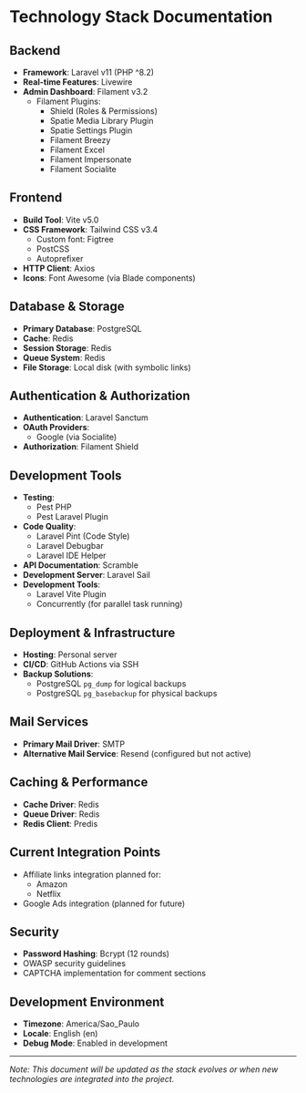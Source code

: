# Technology Stack Documentation

## Backend

-   **Framework**: Laravel v11 (PHP ^8.2)
-   **Real-time Features**: Livewire
-   **Admin Dashboard**: Filament v3.2
    -   Filament Plugins:
        -   Shield (Roles & Permissions)
        -   Spatie Media Library Plugin
        -   Spatie Settings Plugin
        -   Filament Breezy
        -   Filament Excel
        -   Filament Impersonate
        -   Filament Socialite

## Frontend

-   **Build Tool**: Vite v5.0
-   **CSS Framework**: Tailwind CSS v3.4
    -   Custom font: Figtree
    -   PostCSS
    -   Autoprefixer
-   **HTTP Client**: Axios
-   **Icons**: Font Awesome (via Blade components)

## Database & Storage

-   **Primary Database**: PostgreSQL
-   **Cache**: Redis
-   **Session Storage**: Redis
-   **Queue System**: Redis
-   **File Storage**: Local disk (with symbolic links)

## Authentication & Authorization

-   **Authentication**: Laravel Sanctum
-   **OAuth Providers**:
    -   Google (via Socialite)
-   **Authorization**: Filament Shield

## Development Tools

-   **Testing**:
    -   Pest PHP
    -   Pest Laravel Plugin
-   **Code Quality**:
    -   Laravel Pint (Code Style)
    -   Laravel Debugbar
    -   Laravel IDE Helper
-   **API Documentation**: Scramble
-   **Development Server**: Laravel Sail
-   **Development Tools**:
    -   Laravel Vite Plugin
    -   Concurrently (for parallel task running)

## Deployment & Infrastructure

-   **Hosting**: Personal server
-   **CI/CD**: GitHub Actions via SSH
-   **Backup Solutions**:
    -   PostgreSQL `pg_dump` for logical backups
    -   PostgreSQL `pg_basebackup` for physical backups

## Mail Services

-   **Primary Mail Driver**: SMTP
-   **Alternative Mail Service**: Resend (configured but not active)

## Caching & Performance

-   **Cache Driver**: Redis
-   **Queue Driver**: Redis
-   **Redis Client**: Predis

## Current Integration Points

-   Affiliate links integration planned for:
    -   Amazon
    -   Netflix
-   Google Ads integration (planned for future)

## Security

-   **Password Hashing**: Bcrypt (12 rounds)
-   OWASP security guidelines
-   CAPTCHA implementation for comment sections

## Development Environment

-   **Timezone**: America/Sao_Paulo
-   **Locale**: English (en)
-   **Debug Mode**: Enabled in development

---

_Note: This document will be updated as the stack evolves or when new technologies are integrated into the project._
